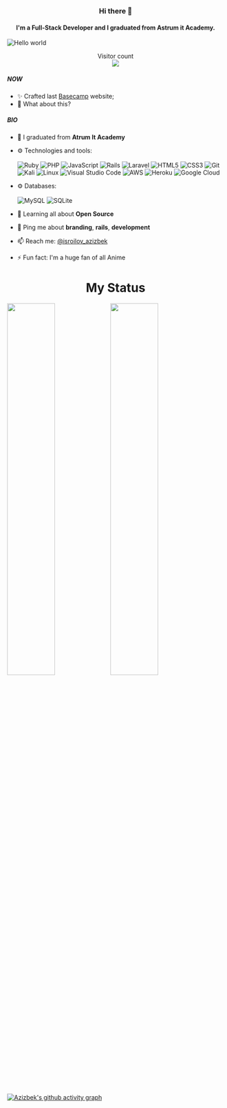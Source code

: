 ### <p align="center">Hi there 👋 </p>

#### <p align="center">I'm a Full-Stack Developer and I graduated from Astrum it Academy.</p>



<img src="https://raw.githubusercontent.com/sagar-viradiya/sagar-viradiya/master/resources/banner.png" alt="Hello world">

<p align="center"> 
  Visitor count<br>
  <img src="https://profile-counter.glitch.me/azizdevfull/count.svg" />
</p>


##### NOW

- ✨ Crafted last [Basecamp](http://azizcamp.herokuapp.com/) website;
- 🍑 What about this?

##### BIO

- 🏢 I graduated from **Atrum It Academy**
- ⚙️ Technologies and tools: <br />  <br />
![Ruby](https://img.shields.io/badge/ruby-%23CC342D.svg?style=for-the-badge&logo=ruby&logoColor=white) ![PHP](https://img.shields.io/badge/php-%23777BB4.svg?style=for-the-badge&logo=php&logoColor=white) ![JavaScript](https://img.shields.io/badge/javascript-%23323330.svg?style=for-the-badge&logo=javascript&logoColor=%23F7DF1E) ![Rails](https://img.shields.io/badge/rails-%23CC0000.svg?style=for-the-badge&logo=ruby-on-rails&logoColor=white) ![Laravel](https://img.shields.io/badge/laravel-%23FF2D20.svg?style=for-the-badge&logo=laravel&logoColor=white) ![HTML5](https://img.shields.io/badge/html5-%23E34F26.svg?style=for-the-badge&logo=html5&logoColor=white) ![CSS3](https://img.shields.io/badge/css3-%231572B6.svg?style=for-the-badge&logo=css3&logoColor=white) ![Git](https://img.shields.io/badge/git-%23F05033.svg?style=for-the-badge&logo=git&logoColor=white) ![Kali](https://img.shields.io/badge/Kali-268BEE?style=for-the-badge&logo=kalilinux&logoColor=white) ![Linux](https://img.shields.io/badge/Linux-FCC624?style=for-the-badge&logo=linux&logoColor=black) ![Visual Studio Code](https://img.shields.io/badge/Visual%20Studio%20Code-0078d7.svg?style=for-the-badge&logo=visual-studio-code&logoColor=white) ![AWS](https://img.shields.io/badge/AWS-%23FF9900.svg?style=for-the-badge&logo=amazon-aws&logoColor=white) ![Heroku](https://img.shields.io/badge/heroku-%23430098.svg?style=for-the-badge&logo=heroku&logoColor=white) ![Google Cloud](https://img.shields.io/badge/GoogleCloud-%234285F4.svg?style=for-the-badge&logo=google-cloud&logoColor=white)
- ⚙️ Databases: <br />  <br />
![MySQL](https://img.shields.io/badge/mysql-%2300f.svg?style=for-the-badge&logo=mysql&logoColor=white) ![SQLite](https://img.shields.io/badge/sqlite-%2307405e.svg?style=for-the-badge&logo=sqlite&logoColor=white)

- 🌱 Learning all about **Open Source**
- 💬 Ping me about **branding**, **rails**, **development**
- 📫 Reach me: [@isroilov_azizbek](https://t.me/isroilov_azizbek)
- ⚡️ Fun fact: I'm a huge fan of all Anime
<h1 align="center">My Status</h1>
<img align="left"  width="47%" src="https://github-readme-stats.vercel.app/api?username=azizdevfull&show_icons=true&theme=radical" >

<img align="left" width="47%" src="https://github-readme-stats.vercel.app/api/top-langs/?username=azizdevfull&layout=compact" >


[![Azizbek's github activity graph](https://activity-graph.herokuapp.com/graph?username=azizdevfull&theme=react-dark)](https://github.com/suhailkakar)
